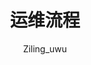 ---
title: 运维流程
icon: server
author: Ziling_uwu
copyright: Copyright © 2023 Iridescent
footer: Powered by Vuepress with vuepress-theme-hope
category:
  - 管理文档
tag:
  - 流程
---